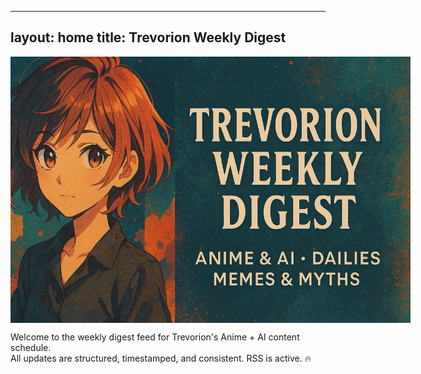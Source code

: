 
---
layout: home
title: Trevorion Weekly Digest
---

<img src="/assets/Banner.png" alt="Trevorion Weekly Digest Banner" style="max-width: 640px; height: auto; display: block; margin: 0 auto;" />

Welcome to the weekly digest feed for Trevorion's Anime + AI content schedule.  
All updates are structured, timestamped, and consistent. RSS is active. 🔥
